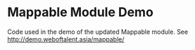 # Mappable Module Demo

Code used in the demo of the updated Mappable module.  See http://demo.weboftalent.asia/mappable/